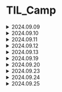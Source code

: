 # TIL_Camp

<details>
<summary>2024.09.09 </summary>

짧은 기간이지만 처음으로 팀 프로젝트를 시작하게 되었습니다.

git 사용법에 대해서 처음에 미숙했으나 팀원분들의 도움과 직접 해 보면서 차차 손에 익어갔습니다.

프로젝트에서 사운드 관련 작업을 맡아, 기존 카드 게임에서 변경할 것들은 변경하고, 추가 할 것들은 추가하는 작업을 완료했습니다.

역할 분담을 맡아서 팀원분들 각자 맡은 임무를 잘 수행해주셨고, 내일 마무리와 추가적인 기능을 손보면 될거 같습니다.

튜터님께 조언들은대로 Unity는 영어로 사용하는데 익숙 해져야 할 것 같습니다. 

```
오늘자 스크립트 및 파일 수정

GameManager 와 Card 에 있는 Audioclip 변경 및 추가
(카드 뒤집기, 일치시, 불일치시, BGM 수정 및 추가)

사운드 파일 프로젝트 내 삽입 및 push
(추가적인 기능을 위한 사운드 추가 / 카드 셔플, 제한시간)

내일 추가 할 것
제한시간 X초 남았을시 타이머 스크립트 제한시간, 사운드 추가
카드 셔플 스크립트 , 셔플 사운드 추가
추가적으로 챌린지 탭에 있는 부가 기능들 구현하기

```
</details>

<details>
<summary>2024.09.10 </summary>

어제 작업 하던 것들을 마무리하고, 오늘 팀원분들의 노력 덕에 큰 틀은 완성되었습니다.

팀 세션에 있는 챌린지 (부가기능)들을 각자 맡으며 하나 하나씩 코딩해보고, 수정하고, 의견을 나누며 추가해갔습니다.

처음으로 push 하는 과정에서 충돌이 일어나게 되었는데, Dev2에 올렸던 걸 새로 올라온 코드와 비교해보고 추가해가며 오류 없이 제대로 작동하게 되었습니다.

오늘자 수업이 끝나기 전 잊었던 카드 셔플시에 사운드를 추가 하려 했는데, board 스크립트에서 audioclip이 불러와지지 않는 거 같아 튜터님께 여쭤볼 예정입니다.

ㄴ 질문 후 기록

```
오늘자 스크립트 및 파일 수정

와이어프레임 초안 작성 완료

모든 난이도에서 TimeTxt가 10초 남았을때, 플레이어에게 경고음이 출력되게 추가

레벨 1, 레벨 2, 레벨 3 각각 난이도에서 카드들의 총 배열 수를 4*4 4*5 4*6의 순서로 추가 및 스케일 조정
ㄴ 각각의 부족한 이미지 추가 및 Board 에러 수정

내일 추가 할 것
Board 에서 카드를 셔플 할때 사운드 출력
ㄴ 튜터님께 여쭤보기
남은 챌린지 기능들 토의 후 추가하기
```
</details>

<details>
<summary>2024.09.11 </summary>

3일에 걸쳐서 큰 틀을 만들고, 기능들을 추가하며 최종적으로 작업을 마무리 했습니다.

어제 여쭤보기로 했던 사운드쪽 문제는 빈 오브젝트 생성으로 외부 함수를 불러 오는 것으로 해결했습니다.

그리고 변경된 코드를 받아오는 과정에서 사운드쪽 버그가 발생해 수정해주었습니다.

곧 있을 발표를 위한 ppt에 넣을 와이어 프레임 초안도 정리해서 업로드했습니다.

그리고 개인 면담을 가지게 되었는데, 여러가지 질문들에 자세히 대답해주셔서 큰 도움이 되었습니다.

```
오늘자 스크립트 및 파일 수정

각 레벨씬에서 카드 셔플 시 사운드 적용추가, 사운드 재생 안되던 버그 수정

새로운 코드를 받아오는 과정에서 카운트 다운이 작동하지 않는 버그 수정

End Text 수정
```
</details>

<details>
<summary>2024.09.12 </summary>

팀 프로젝트가 완성되었기에 내일 발표를 위해 ppt를 준비하고 그에 들어갈 내용들을 정리해서 기재했습니다.

인게임 플레이 영상도 자잘한 버그들을 수정해가며 업로드했습니다.

초기 상태의 녹화를 위해 기존 level 들이 해금 되어 있어, playerPrefbs 를 초기 상태로 돌리는 스크립트를 작성했습니다.

추가로, 카드 매치시 시간을 5초 추가해주는 시스템으로 level 3 의 높은 난이도를 밸런스 맞게 fix 했습니다.

남은 시간에 개인 공부 및 팀 프로젝트 발표를 위한 구상을 하였습니다.

```
오늘자 스크립트 및 파일 수정

초기 상태 인게임 녹화를 위해 유니티 창에서 playerPrefbs를 초기화 할 수 있게 editor 폴더쪽 스크립트 추가

파일 수정 없음

```
</details>

<details>
<summary>2024.09.13 </summary>

오늘을 마지막으로 1주일의 첫 팀 프로젝트를 마무리 짓게 되었습니다.

팀원분들이 각자의 역할을 너무 잘 구현해주셨기에 많은 PPT 내용을 다 소개하기에는 시간이 부족해, 발표 때에 차마 다 소개하지 못한거 같고 말을 빠르게 한 거 같아 아쉬웠습니다.

다른 조 분들의 게임도 설명을 듣고, 직접 보고 나니 제 개인적인 역량을 더 키우고 싶다는 생각이 들었습니다.

오늘 전체 조 분들의 발표가 끝나고 개인에게 할당된 시간이 많았기에, 팀원분들과 인사를 하고, 다음 주에 있을 C# 관련 자료들을 예습하는 시간을 가졌습니다.

몇 년전에 배워서 그런지 C 와는 한참 다른 느낌이였기에 강의를 보면서 공부를 많이 해야 할 것 같았습니다.

그래도 유니티에서 결국 사용하기에 어느 정도 다루기에 편해질때까지 열심히 하려고 합니다.

팀 프로젝트 진행하신 모든 분들 고생 많으셨습니다. :clap::clap::clap:

```
오늘자 스크립트 및 파일 수정

없음

```

</details>

<details>
<summary>2024.09.19 </summary>


이번 주부터 본격적으로 C# 프로그래밍을 배우기 시작했습니다.

10시부터 어떤 걸 공부하는지, 이번에 제출하게 될 과제는 무엇인지 알려주셨고, 2시부터 C# 체크리스트 강의를 들었습니다.

자료형과 변수에 관련해서 다른 예시를 들어주고, 알기쉽게 설명해주셔서 이해하는데 편했습니다.

그 후에, 1주차와 2주차 강의를 듣고 과제를 제출했습니다.

주로 강의 내용에 나온 변수, 자료형을 이용한 것과 반복문이 위주가 되어서 반복문에서 처음엔 조금 헷갈리긴 했지만 앞으로 자주 쓰게 될 거 같아 열심히 공부했습니다.

배열도 많이 파봐야 할 거 같습니다. 처음엔 그냥 특정값을 나열하는 용인줄 알았는데, 그 안에서 랜덤적인 것도 할 수 있고, 
배열의 순서에서 가져 오는 것도 가능 하다는 것을 배워서 개인 과제에 유용하게 사용 할 수 있을거 같습니다.

그리고 새로운 팀 프로젝트를 진행하게 되어 팀명과 팀 세션을 작성했습니다.
  
</details>

<details>
<summary>2024.09.20 </summary>

오늘도 마찬가지로 개인 공부를 하며 C# 체크리스트 2번째 강의를 들었습니다.

매개변수는 아직 헷갈리긴 하지만 튜터님이 진행하신 강의로 이해하게 되었습니다.

TIL 강의에서는 전 기수 분의 우수 TIL을 보게 되었습니다. 제가 기존에 생각하던 느낌이랑 많이 달라서 차차 캠프를 보내면서, 기술적인 부분에서
TIL을 다듬어 나가야 할 거 같습니다.

그리고 2주차 숙제를 어제 끝내지 못해서 숫자 맞추기 , 틱택토 게임을 구현했습니다.

틱택토 게임에서 배열을 주로 사용 하였는데 이차원 배열을 구현하는 과정에서 이중 반복문을 사용해, 보기 편하게 그리고,
while 문에 조건으로 논리 연산자를 추가해서 번갈아 입력할 수 있도록 구현했습니다.

bool 값을 이용하는게 코드를 좀 더 간소화 하는데 도움이 될거 같아 적용 해 보았습니다.

```C
// 틱택토 2차원 과제 연습

string[] tile = new string[9] { "1", "2", "3", "4", "5", "6", "7", "8", "9" };

bool playerturn = true;
int numturn = 0;

while (!Wincheck() && numturn != 9)
{
    Tile();

    if (playerturn)
    {
        Console.WriteLine("플레이어1 의 턴입니다.");
    }
    else
    {
        Console.WriteLine("플레이어2 의 턴입니다.");
    }

    string select = Console.ReadLine();

    if (tile.Contains(select) && select != "X" && select != "O")
    {
        int tileinfo = Convert.ToInt32(select) - 1;

        if (playerturn)
        {
            tile[tileinfo] = "X";
        }
        else
        {
            tile[tileinfo] = "O";
        }

        numturn++;
    }

    playerturn = !playerturn;
}

if (Wincheck())
{
    Console.WriteLine("승리!");
}

else
{
    Console.WriteLine("무승부!");
}

bool Wincheck()
{
    bool row1 = tile[0] == tile[1] && tile[1] == tile[2];
    bool row2 = tile[3] == tile[4] && tile[4] == tile[5];
    bool row3 = tile[6] == tile[7] && tile[7] == tile[8];
    bool column1 = tile[0] == tile[3] && tile[3] == tile[6];
    bool column2 = tile[1] == tile[4] && tile[4] == tile[7];
    bool column3 = tile[2] == tile[5] && tile[5] == tile[8];
    bool diagonal1 = tile[0] == tile[4] && tile[4] == tile[8];
    bool diagonal2 = tile[6] == tile[4] && tile[4] == tile[2];

    return row1 || row2 || row3 || column1 || column2 || column3 || diagonal1 || diagonal2;
}

void Tile()
{
    for (int i = 0; i < 3; i++)
    {
        for (int j = 0; j < 3; j++)
        {
            Console.Write("|" + tile[i * 3 + j] + "|");
        }

        Console.WriteLine();
    }
```

</details>

<details>
<summary>2024.09.23 </summary>

수요일 있을 개인 과제 제출을 위해 C# 강의를 4주차까지 전부 듣고 이해가 되지 않는 부분들을 복습하며 진행했습니다.

주로 정리 한 것들

객체 지향 프로그래밍의 5가지 구성요소, 클래스의 구성요소 이때 > 구조체와의 차이점 

구조체에서는 Person p; 였으나 
클래스는 Person p = new Person();

왜? 클래스는 레퍼런스 타입임.
구조체에서의 value type의 변수를 다른 변수에 할당하면 해당 값의 복사본이 생성, 별도의 메모리 공간에 저장되기에 원본과 서로 독립적이지만, Reference Type 에서는 메모리 주소의 참조가 복사됨, 따라서 두 변수는 같은 객체를 참조하게 됨
그래서 객체화를 진행 해야 함

구조체는 상속 x 
작은 크기의 데이터, 단순한 구조는 구조체
좀더 복잡한 객체 표현, 다양한 기능은 클래스


생성자
객체가 처음 생성될때 초기화, 필요한 초기값을 설정함
여러개 정의 가능 , 매개변수의 개수와 타입에 따라 다른 생성자 호출 가능 (오버로딩)

기본적으로 디폴트 생성자가 자동으로 생성되지만 직접 정의할 경우 자동으로 생성되지 않음.

소멸자
클래스와 동일한 이름을 가지고, 이름 앞에 ~ 기호를 붙여서 표현
C#의 경우 가비지 컬렉터에 의해 관리되는 메모리 해제를 담당하므로, 명시적으로 소멸자를 호출하는것을 권장하지 않음

프로퍼티 Property
객체의 필드에 직접접근하지 않고 간접적으로 값을 설정하거나 읽을수 있게함

[접근 제한자] [데이터 타입] 프로퍼티명
{	get
	{
		// 필드를 반환 or 다른 로직 수행
	}
	set 
	{ 
		// 필드 값 설정 or 다른 로직 수행
	}
}


자동 프로퍼티

필드의 역할도 같이 진행이 됨

[접근 제한자] [데이터 타입] 프로퍼티명 { get; set; } 
우선 만들어놨다가 필요할때 분리해서 사용하는 것도 가능하므로 미리 구현 해 놓는 것이 좋음

결론 : 객체 지향 프로그래밍의 원칙 5가지를 지켜주는것이
유지보수를 하기 위해 좋다

프로퍼티를 사용해 필드접근을 제어하면, 코드의 안정성, 가독성 상승

클래스 접근 제한자를 적절히 사용해 필요한 부분만 외부에서 접근하도록 설정 (어느 정도 보안을 생각해야 하므로)

상속
코드의 재사용, 계층 구조 표현, 유지보수 향상

단일 상속
다중 상속 : c#에서는 미지원이나, 인터페이스 상속에서는 가능
인터페이스 상속 

public class 자식클래스명 : 부모클래스명

상속을 하더라도 같은 함수명에 대해 재정의를 하면
자신이 우선순위가 됨. (비권장)

가상 메서드
자식클래스에서 재정의를 했을수 있다.
virtual >> 실형태가 다를 수 있으니, 재정의가 되어있는지 확인하라는 뜻

override

추상 클래스
abstract 
상속 받은 클래스에 무조건 재정의 되어 있다고 강제성을 부여

virtual 과 abstract 는 권한의 차이가 있음

<오버라이딩>
부모클래스에서 정의된 메서드를 자식클래스에서 재정의 하는 것
ㄴ 함수를 덮어쓰기 하는 것

<오버로딩> 
동일한 이름의 메서드들이 매개변수의 갯수나 타입, 순서가 다른 여러개의 메서드를 정의 하는 것
즉 함수를 읽어올때 골라서 읽어올수있게 해주는 것
ㄴ 함수를 읽어올때 쓰는 것


</details>

<details>
<summary>2024.09.24 </summary>

인터페이스와 열거형

다중 상속을 사용하지 않는 이유

1. 다이아몬드 문제
한 클래스에서 두개 이상의 부모클래스로부터 동일한 멤버를 상속 받을수 있으나, 이 경우 같은 이름의 멤버를 갖고 있으면 어떤 부모 클래스의 멤버를 사용해야하는지 모르기때문

2. 설계의 복잡성
이로 인해 클래스간 상속 관계를 파악하기 어렵고 코드
유지 보수성 저하

3. 이름 충돌, 충돌 해결의 어려움
여러 부모클래스로부터 상속받은 멤버들이 이름이 충돌 할 수 있음
 
4. 그러므로 c#에서는 일관성과 단순성을 유지하고있다
결론 클래스관의 관계를 명확하게 만든다.


인터페이스를 사용하는 이유

코드 재사용성 , 다중 상속 제공, 
유연한 설계 (실제 구현은 클래스가 하므로)


<인터페이스>
클래스가 구현해야하는 멤버를 정의하는 것
클래스의 일종은 아니고, 클래스에 대한 제약조건 정도?
클래스가 인터페이스를 구현 할 경우 , 모든 인터페이스멤버를 구현 해야 함
다중 상속이 가능하다

사용 방법
interface Ixxxxx 대부분 대문자 I로 시작함
상속과 크게 다르지 않음

인터페이스와 추상 클래스의 차이점

인터페이스 : 추상적인 동작만 정의함 , 다중 상속 가능
추상 클래스 : 일부 동작의 구현을 가짐, 단일 상속만 가능


<열거형>
1. 가독성 : 연관된 상수를 명명할수 있음
2. 자기 문서화 : 의미있는 이름을 사용해 가독성을 향상
3. 스위치문과 쓸때 깔끔하고 호환성이 좋음

서로 관련된 상수들의 집합을 정의
열거형의 각 상수는 정수값

Enum

예외 처리

프로그램 실행중 발생하는 예기치 않은 상황
즉 종료나 멈추는 상황

이를 대비하기 위해 예외 처리를 진행해주며, 예외가 발생했을때는 관련된 문구를 띄운다거나.

안정성이 높아지고 디버깅이 가능해짐.

try-catch

예외처리 ㅇ 발생 ㅇ 탐지 ㅇ 
순서대로 catch 블록이 실행됨

다중 catch 블록도 가능

예외 객체
예외에 대한 정보를 엑세스 할 수 있음

finally 블록
예외 발생여부와 관계없이 무조건 실행됨, try-catch 블록뒤에
작성되며, 생략할수도 있음

사용자 정의 예외 처리
Exception 클래스를 상속받아 작성하면됨


박싱과 언박싱

박싱 : 값형을 참조형으로 변환하는 과정

언박싱 박싱된 객체를 다시 값형으로 변환하는 과정

값형> 참조형일때 값형이 사라지지않고 새롭게 변하는것이므로 메모리를 사용해, 성능저하가 발생할 수 있음

할당된 객체가 참조가 없을경우 가비지 컬렉션이 삭제함

예외처리를 할때 가능하면 구체적인 예외 클래스를 사용
이래야 안정적이고 예외 상황에 대한 처리가 정확해짐
성능면에서 차이가 생김.

</details>

<details>
<summary>2024.09.25 </summary>

클래스에 플레이어의 특성값을 저장

class jobs
{
    public int level = 01;
    public string name;
    public string job;
    public float atk = 10;
    public float def = 5;
    public float hp = 100;
    public float gold = 1500;
    public int clearcount = 0;
}


메인으로 이루어지는 곳

while 안에서 int 값을 입력 받고, 입력 받은 int 값에 따른 이벤트가 발생

while (true)
{
    Console.WriteLine("\n직업을 설정해주세요.\n\n1. 전사\n\n2. 마법사");
    int jobnum = int.Parse(Console.ReadLine());


    switch (jobnum)
    {
        case 1:
            job.job = "전사";
            break;

        case 2:
            job.job = "마법사";
            break;

        default:
            Console.WriteLine("1 또는 2를 입력해주세요\n");
            continue;
    }
    break;
}

while (true)
{
    Console.WriteLine("\n이곳에서 던전으로 들어가기전 활동을 할 수 있습니다.\n\n1. 상태보기\n\n2. 인벤토리\n\n3. 상점\n\n4. 휴식하기\n\n5. 던전 입장\n\n원하시는 행동을 입력해주세요.");

    int action = int.Parse(Console.ReadLine());

    if (job.clearcount == job.level)
    { 
        job.level += 1;
        job.atk += 0.5f;
        job.def += 1.0f;
        job.clearcount = 0;
    }

// 부가기능 플레이어 레벨 상승 시 스탯 상승 

    switch (action)

 	case 1 ...... 


if (intrss == 1)
{
    if (purchaseq[0] == true)
    {
        Console.WriteLine("판매를 완료했습니다.");
        purchaseq[0] = false;
        if (equipq[0]) equipq[0] = false; job.def -= 5;
        job.gold += 850;
        break;
    }
    else
    {
        Console.WriteLine("아이템을 보유하고 있지 않습니다.");
        break;
    }

//아이템 판매 트리거



if (job.def < 5)
{
    if (failchance <= 4)
    {
        Console.WriteLine("던전 공략에 실패했습니다.");
        job.hp /= 2;
    }
    else
    {
        Console.WriteLine("던전 클리어\n축하합니다!!\n쉬운 던전을 클리어하였습니다.\n[탐험 결과]\n");
        Console.WriteLine($"체력 {job.hp}-> ");

        Random random1 = new Random();

        int damage = random1.Next(20 + (int)job.def - 5, 36 + (int)job.def - 5);

        job.hp -= damage;

        Console.WriteLine($"{job.hp}\n");

        Console.WriteLine($"Gold {job.gold}-> ");

        job.gold += 1000.0f;

        Random random2 = new Random();

        int bonusgoldrad = (int)job.atk;

        float bonusgold = random2.Next(bonusgoldrad, 21);

        job.gold += 1000.0f * (bonusgold * 0.01f);

        Console.WriteLine($"{job.gold}\n");

        job.clearcount += 1;

        if (job.hp <= 0.0f)
        {
            Console.WriteLine($"{job.name}님이 사망하셨습니다.");
            Environment.Exit(0);
        }

        while (true)

        {
            Console.WriteLine("\n0. 나가기\n원하시는 행동을 입력해주세요.");

            int intrss = int.Parse(Console.ReadLine());

            if (intrss != 0) Console.WriteLine("상호작용에 맞는 숫자를 입력해주세요.");

            if (intrss == 0) break;
        }
    }
} // 던전 (쉬움) 입장 트리거 , 방어력 비교 후 계산 , 공격력에 따른 추가 골드 계산 , 체력 0이하 일시 사망 후 프로그램 종료

</details>
